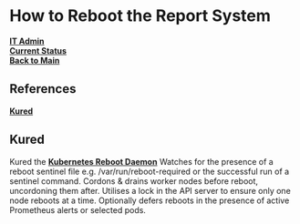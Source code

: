 # How to Reboot the Report System

**[IT Admin](it_admin.md)**\
**[Current Status](../development/status/weekly/current_status.md)**\
**[Back to Main](../README.md)**

## References

**[Kured](https://kured.dev/docs/)**

## Kured

Kured the **[Kubernetes Reboot Daemon](https://kured.dev/docs/)**
Watches for the presence of a reboot sentinel file e.g. /var/run/reboot-required or the successful run of a sentinel command.
Cordons & drains worker nodes before reboot, uncordoning them after.
Utilises a lock in the API server to ensure only one node reboots at a time.
Optionally defers reboots in the presence of active Prometheus alerts or selected pods.
